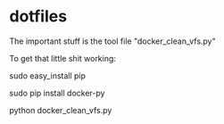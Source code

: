dotfiles
========

The important stuff is the tool file "docker_clean_vfs.py"

To get that little shit working:

 sudo easy_install pip

 sudo pip install docker-py

 python docker_clean_vfs.py
